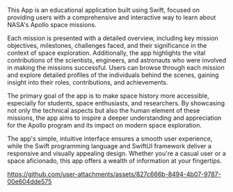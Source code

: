 This App is an educational application built using Swift, focused on providing users with a comprehensive and interactive way to learn about NASA's Apollo space missions.

Each mission is presented with a detailed overview, including key mission objectives, milestones, challenges faced, and their significance in the context of space exploration. Additionally, the app highlights the vital contributions of the scientists, engineers, and astronauts who were involved in making the missions successful. Users can browse through each mission and explore detailed profiles of the individuals behind the scenes, gaining insight into their roles, contributions, and achievements.

The primary goal of the app is to make space history more accessible, especially for students, space enthusiasts, and researchers. By showcasing not only the technical aspects but also the human element of these missions, the app aims to inspire a deeper understanding and appreciation for the Apollo program and its impact on modern space exploration.

The app's simple, intuitive interface ensures a smooth user experience, while the Swift programming language and SwiftUI framework deliver a responsive and visually appealing design. Whether you're a casual user or a space aficionado, this app offers a wealth of information at your fingertips.


https://github.com/user-attachments/assets/827c666b-8494-4b07-9787-00e604dde575

